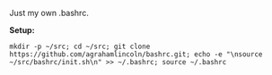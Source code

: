 Just my own .bashrc.

**Setup:**

    mkdir -p ~/src; cd ~/src; git clone https://github.com/agrahamlincoln/bashrc.git; echo -e "\nsource ~/src/bashrc/init.sh\n" >> ~/.bashrc; source ~/.bashrc

